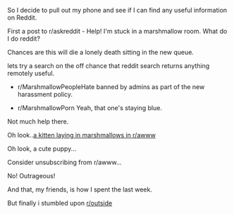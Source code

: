 So I decide to pull out my phone and see if I can find any useful information on Reddit.

First a post to r/askreddit - Help! I'm stuck in a marshmallow room. What do I do reddit?

Chances are this will die a lonely death sitting in the new queue.

lets try a search on the off chance that reddit search returns anything remotely useful.

- r/MarshmallowPeopleHate banned by admins as part of the new harassment policy. 

- r/MarshmallowPorn   Yeah, that one's staying blue.

Not much help there.

Oh look..[a kitten laying in marshmallows in r/awww](http://i.imgur.com/NXmEI.jpg)

Oh look, a cute puppy...

Consider unsubscribing from r/awww...

No! Outrageous!

And that, my friends, is how I spent the last week.

But finally i stumbled upon [r/outside](outside_subreddit/r_outside.md) 
